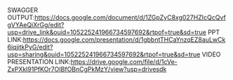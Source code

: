 SWAGGER OUTPUT:https://docs.google.com/document/d/1ZGpZyC8xg027HZIcQcQvfgVYAeQiXrGg/edit?usp=drive_link&ouid=105225241966734597692&rtpof=true&sd=true
PPT LINK:https://docs.google.com/presentation/d/1gbbntTHCaYnzqEZ8auLwCk6iqjitkPyG/edit?usp=sharing&ouid=105225241966734597692&rtpof=true&sd=true
VIDEO PRESENTATION LINK:https://drive.google.com/file/d/1cVe-ZxPXkl91PfKOr7OIBfOBnCgPkMzY/view?usp=drivesdk
